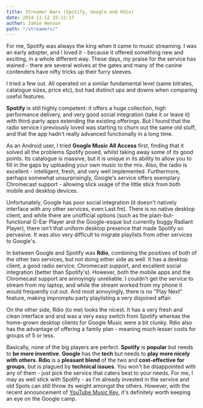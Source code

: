 ```yaml
---
title: Streamer Wars (Spotify, Google and Rdio)
date: 2014-11-12 15:12:17
author: Jamie Henson
path: "/streamers/"
---
```


For me, Spotify was always the king when it came to music streaming. I was an early adopter, and I loved it - because it offered something new and exciting, in a whole different way. These days, my praise for the service has wained - there are several wolves at the gates and many of the canine contenders have nifty tricks up their furry sleeves.

I tried a few out. All operated on a similar fundamental level (same bitrates, catalogue sizes, price etc), but had distinct ups and downs when comparing useful features.

<!-- more -->

**Spotify** is still highly competent: it offers a huge collection, high performance delivery, and very good social integration (take it or leave it) with third-party apps extending the existing offerings. But I found that the radio service I previously loved was starting to churn out the same old stuff, and that the app hadn't really advanced functionally in a long time.

As an Android user, I tried **Google Music All Access** first, finding that it solved all the problems Spotify posed, whilst taking away some of its good points. Its catalogue is massive, but it is unique in its ability to allow you to fill in the gaps by uploading your own music to the mix. Also, the radio is excellent - intelligent, fresh, and very well implemented. Furthermore, perhaps somewhat unsurprisingly, Google's service offers exemplary Chromecast support - allowing slick usage of the little stick from both mobile and desktop devices.

Unfortunately, Google has poor social integration (it doesn't natively interface with any other services, even Last.fm). There is no native desktop client, and while there are unofficial options (such as the plain-but-functional G-Ear Player and the Google-esque but currently buggy Radiant Player), there isn't that uniform desktop presence that made Spotify so pervasive. It was also very difficult to migrate playlists from other services to Google's.

In between Google and Spotify was **Rdio**, combining the positives of both of the other two services, but not doing either side as well. It has a desktop client, a good radio service, Chromecast support, and excellent social integration (better than Spotify's). However, both the mobile apps and the Chromecast support are annoyingly unreliable. I couldn't get the service to stream from my laptop, and while the stream worked from my phone it would frequently cut out. And most annoyingly, there is no "Play Next" feature, making impromptu party playlisting a very disjoined affair.

On the other side, Rdio (to me) looks the nicest. It has a very fresh and clean interface and and was a very easy switch from Spotify whereas the home-grown desktop clients for Google Music were a bit clunky. Rdio also has the advantage of offering a family plan - meaning much lesser costs for groups of 5 or less.

Basically, none of the big players are perfect. **Spotify** is **popular** but needs to **be more inventive**. **Google** has the **tech** but needs to **play more nicely with others**. **Rdio** is a **pleasant blend** of the two and **cost-effective for groups**, but is plagued by **technical issues**. You won't be disappointed with any of them - just pick the service that caters best to your needs. For me, I may as well stick with Spotify - as I'm already invested in the service and old Spots can still throw its weight amongst the others. However, with the recent announcement of [YouTube Music Key](http://youtube-global.blogspot.com/2014/11/youtube-music-2014.html), it's definitely worth keeping an eye on the Google camp.
